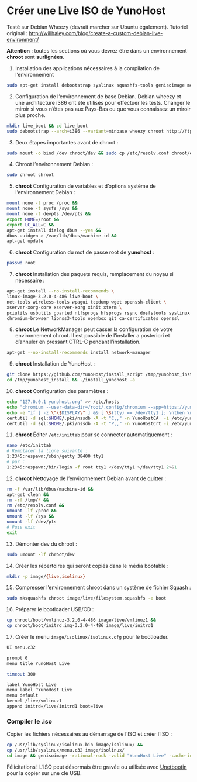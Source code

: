 # Créer une Live ISO de YunoHost

Testé sur Debian Wheezy (devrait marcher sur Ubuntu également).
Tutoriel original : http://willhaley.com/blog/create-a-custom-debian-live-environment/

**Attention** : toutes les sections où vous devrez être dans un environnement **chroot** sont **surlignées**.

1. Installation des applications nécessaires à la compilation de l’environnement
```bash
sudo apt-get install debootstrap syslinux squashfs-tools genisoimage memtest86+ rsync
```

2. Configuration de l’environnement de base Debian. Debian wheezy et une architecture i386 ont été utilisés pour effectuer les tests. 
Changer le miroir si vous n’êtes pas aux Pays-Bas ou que vous connaissez un miroir plus proche.

```bash
mkdir live_boot && cd live_boot
sudo debootstrap --arch=i386 --variant=minbase wheezy chroot http://ftp.nl.debian.org/debian/
```

3. Deux étapes importantes avant de chroot :
```bash
sudo mount -o bind /dev chroot/dev && sudo cp /etc/resolv.conf chroot/etc/resolv.conf
```

4. Chroot l’environnement Debian :
```bash
sudo chroot chroot
```

5. **chroot**
Configuration de variables et d’options système de l’environnement Debian :
```bash
mount none -t proc /proc && 
mount none -t sysfs /sys && 
mount none -t devpts /dev/pts && 
export HOME=/root && 
export LC_ALL=C && 
apt-get install dialog dbus --yes && 
dbus-uuidgen > /var/lib/dbus/machine-id && 
apt-get update
```

6. **chroot** Configuration du mot de passe root de **yunohost** :
```bash
passwd root
```

7. **chroot** Installation des paquets requis, remplacement du noyau si nécessaire :
```bash
apt-get install --no-install-recommends \
linux-image-3.2.0-4-486 live-boot \
net-tools wireless-tools wpagui tcpdump wget openssh-client \
xserver-xorg-core xserver-xorg xinit xterm \
pciutils usbutils gparted ntfsprogs hfsprogs rsync dosfstools syslinux partclone nano pv \
chromium-browser libnss3-tools openbox git ca-certificates openssl
```

8. **chroot** Le NetworkManager peut casser la configuration de votre environnement chroot. Il est possible de l’installer a posteriori et d’annuler en pressant CTRL-C pendant l’installation.
```bash
apt-get --no-install-recommends install network-manager
```

9. **chroot** Installation de YunoHost :
```bash
git clone https://github.com/YunoHost/install_script /tmp/yunohost_install
cd /tmp/yunohost_install && ./install_yunohost -a
```

10. **chroot** Configuration des paramètres :
```bash
echo "127.0.0.1 yunohost.org" >> /etc/hosts
echo "chromium --user-data-dir=/root/.config/chromium --app=https://yunohost.org/yunohost/admin/" >> /etc/xdg/openbox/autostart
echo -e "if [ -z \"\$DISPLAY\" ] && [ \$(tty) == /dev/tty1 ]; \nthen \n    startx \nfi" >> /root/.bashrc
certutil -d sql:$HOME/.pki/nssdb -A -t "C,," -n YunoHostCA  -i /etc/yunohost/certs/yunohost.org/ca.pem
certutil -d sql:$HOME/.pki/nssdb -A -t "P,," -n YunoHostCrt -i /etc/yunohost/certs/yunohost.org/crt.pem
```

11. **chroot** Éditer `/etc/inittab` pour se connecter automatiquement :
```bash
nano /etc/inittab
# Remplacer la ligne suivante :
1:2345:respawn:/sbin/getty 38400 tty1
# par :
1:2345:respawn:/bin/login -f root tty1 </dev/tty1 >/dev/tty1 2>&1
```

12. **chroot** Nettoyage de l’environnement Debian avant de quitter :
```bash
rm -f /var/lib/dbus/machine-id && 
apt-get clean && 
rm -rf /tmp/* && 
rm /etc/resolv.conf && 
umount -lf /proc && 
umount -lf /sys && 
umount -lf /dev/pts
# Puis exit
exit
```

13. Démonter dev du chroot :
```bash
sudo umount -lf chroot/dev
```

14. Créer les répertoires qui seront copiés dans le média bootable :
```bash
mkdir -p image/{live,isolinux}
```

15. Compresser l’environnement chroot dans un système de fichier Squash :
```bash
sudo mksquashfs chroot image/live/filesystem.squashfs -e boot
```

16. Préparer le bootloader USB/CD :
```bash
cp chroot/boot/vmlinuz-3.2.0-4-486 image/live/vmlinuz1 && 
cp chroot/boot/initrd.img-3.2.0-4-486 image/live/initrd1
```

17. Créer le menu `image/isolinux/isolinux.cfg` pour le bootloader.

```bash
UI menu.c32

prompt 0
menu title YunoHost Live

timeout 300

label YunoHost Live
menu label ^YunoHost Live
menu default
kernel /live/vmlinuz1
append initrd=/live/initrd1 boot=live
```

### Compiler le .iso

Copier les fichiers nécessaires au démarrage de l’ISO et créer l’ISO :

```bash
cp /usr/lib/syslinux/isolinux.bin image/isolinux/ && 
cp /usr/lib/syslinux/menu.c32 image/isolinux/
cd image && genisoimage -rational-rock -volid "YunoHost Live" -cache-inodes -joliet -full-iso9660-filenames -b isolinux/isolinux.bin -c isolinux/boot.cat -no-emul-boot -boot-load-size 4 -boot-info-table -output ../yunohost-live.iso . && cd ..
```

Félicitations ! L’ISO peut désormais être gravée ou utilisée avec [Unetbootin](http://unetbootin.sourceforge.net/) pour la copier sur une clé USB.